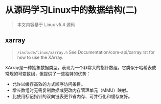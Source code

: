 # 从源码学习Linux中的数据结构(二)

> 本文内容基于 Linux v5.4 源码

## xarray

> `/include/linux/xarray.h`  See Documentation/core-api/xarray.rst for how to use the XArray.

XArray是一种抽象数据类型，表现为一个非常大的指针数组。它类似于哈希表或常规的可变数组，但提供了一些独特的优势：

* 允许以缓存高效的方式顺序访问条目。
* 增长数组时无需复制数据或更改内存管理单元（MMU）映射。
* 比使用标记指针的双向链表更节省内存、可并行化和缓存友好。

